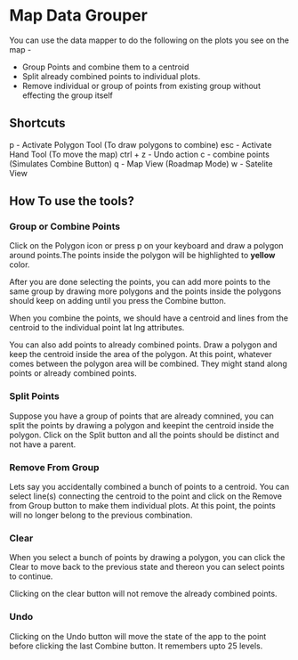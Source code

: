 # Map Data Grouper

You can use the data mapper to do the following on the plots you see on the map - 

- Group Points and combine them to a centroid
- Split already combined points to individual plots.
- Remove individual or group of points from existing group without effecting the group itself

## Shortcuts

p - Activate Polygon Tool (To draw polygons to combine)
esc - Activate Hand Tool (To move the map)
ctrl + z - Undo action
c - combine points (Simulates Combine Button)
q - Map View (Roadmap Mode)
w - Satelite View

## How To use the tools?

### Group or Combine Points
Click on the Polygon icon or press p on your keyboard and draw a polygon around points.The points inside the polygon will be highlighted to **yellow** color. 

After you are done selecting the points, you can add more points to the same group by drawing more polygons and the points inside the polygons should keep on adding until you press the Combine button.

When you combine the points, we should have a centroid and lines from the centroid to the individual point lat lng attributes.

You can also add points to already combined points. Draw a polygon and keep the centroid inside the area of the polygon. At this point, whatever comes between the polygon area will be combined. They might stand along points or already combined points.

### Split Points
Suppose you have a group of points that are already comnined, you can split the points by drawing a polygon and keepint the centroid inside the polygon. Click on the Split button and all the points should be distinct and not have a parent.

### Remove From Group
Lets say you accidentally combined a bunch of points to a centroid. You can select line(s) connecting the centroid to the point and click on the Remove from Group button to make them individual plots. At this point, the points will no longer belong to the previous combination.


### Clear
When you select a bunch of points by drawing a polygon, you can click the Clear to move back to the previous state and thereon you can select points to continue.

Clicking on the clear button will not remove the already combined points.


### Undo
Clicking on the Undo button will move the state of the app to the point before clicking the last Combine button. It remembers upto 25 levels.